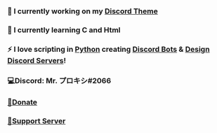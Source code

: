 ### 🔭 I currently working on my [Discord Theme](https://github.com/Mr-Proxy-source/Discord-Theme)
### 📖 I currently learning C and Html
### ⚡ I love scripting in [Python](https://www.python.org/) creating [Discord Bots](https://github.com/Mr-Proxy-source/Discord-Visual-Studio-Code) & [Design Discord Servers](https://discord.gg/Ha3WjFhsr5)!

### 💻Discord: Mr. プロキシ#2066                               
### [💸Donate](https://www.paypal.com/paypalme/Bypasssss)                          
### [📛Support Server](https://discord.gg/Ha3WjFhsr5)                           
